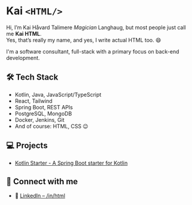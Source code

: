 # Kai `<HTML/>` 

Hi, I’m Kai Håvard Talimere *Magician* Langhaug, but most people just call me **Kai HTML**.  
Yes, that’s really my name, and yes, I write actual HTML too. 😄

I'm a software consultant, full-stack with a primary focus on back-end development.

## 🛠️ Tech Stack
- Kotlin, Java, JavaScript/TypeScript
- React, Tailwind
- Spring Boot, REST APIs
- PostgreSQL, MongoDB
- Docker, Jenkins, Git
- And of course: HTML, CSS 😉

## 💻 Projects
- [Kotlin Starter - A Spring Boot starter for Kotlin](https://github.com/Talimere/kotlin-starter)

## 🔗 Connect with me
- 💼 [LinkedIn – /in/html](https://www.linkedin.com/in/html)
